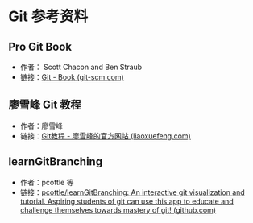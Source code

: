 # Git 参考资料

## Pro Git Book

+ 作者： Scott Chacon and Ben Straub
+ 链接：[Git - Book (git-scm.com)](https://git-scm.com/book/zh/v2)



## 廖雪峰 Git 教程

+ 作者：廖雪峰
+ 链接：[Git教程 - 廖雪峰的官方网站 (liaoxuefeng.com)](https://www.liaoxuefeng.com/wiki/896043488029600)



## learnGitBranching

+ 作者：pcottle 等
+ 链接：[pcottle/learnGitBranching: An interactive git visualization and tutorial. Aspiring students of git can use this app to educate and challenge themselves towards mastery of git! (github.com)](https://github.com/pcottle/learnGitBranching)

